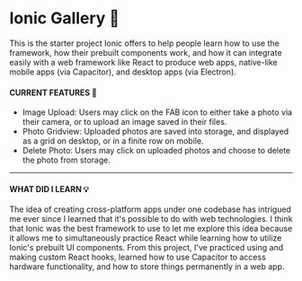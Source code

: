 # Ionic Gallery 📸
This is the starter project Ionic offers to help people learn how to use the framework, how their prebuilt components work, and how it can integrate easily with a web framework like React to produce web apps, native-like mobile apps (via Capacitor), and desktop apps (via Electron).

#### CURRENT FEATURES 🌟
- Image Upload: Users may click on the FAB icon to either take a photo via their camera, or to upload an image saved in their files.
- Photo Gridview: Uploaded photos are saved into storage, and displayed as a grid on desktop, or in a finite row on mobile.
- Delete Photo: Users may click on uploaded photos and choose to delete the photo from storage.
---
#### WHAT DID I LEARN 💡
The idea of creating cross-platform apps under one codebase has intrigued me ever since I learned that it's possible to do with web technologies. I think that Ionic was the best framework to use to let me explore this idea because it allows me to simultaneously practice React while learning how to utilize Ionic's prebuilt UI components. From this project, I've practiced using and making custom React hooks, learned how to use Capacitor to access hardware functionality, and how to store things permanently in a web app.
